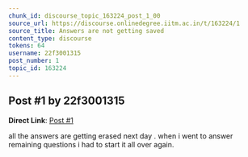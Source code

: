 ```yaml
---
chunk_id: discourse_topic_163224_post_1_00
source_url: https://discourse.onlinedegree.iitm.ac.in/t/163224/1
source_title: Answers are not getting saved
content_type: discourse
tokens: 64
username: 22f3001315
post_number: 1
topic_id: 163224
---
```


## Post #1 by 22f3001315

**Direct Link**: [Post #1](https://discourse.onlinedegree.iitm.ac.in/t/163224/1)

all the answers are getting erased next day . when i went to answer remaining questions i had to start it all over again.
